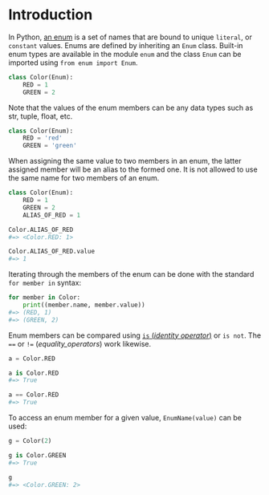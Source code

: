 # Introduction

In Python, [an enum](https://docs.python.org/3/library/enum.html) is a set of names that are bound to unique `literal`, or `constant` values. Enums are defined by inheriting an `Enum` class. Built-in enum types are available in the module `enum` and the class `Enum` can be imported using `from enum import Enum`.

```python
class Color(Enum):
    RED = 1
    GREEN = 2
```

Note that the values of the enum members can be any data types such as str, tuple, float, etc.

```python
class Color(Enum):
    RED = 'red'
    GREEN = 'green'
```

When assigning the same value to two members in an enum, the latter assigned member will be an alias to the formed one. It is not allowed to use the same name for two members of an enum.

```python
class Color(Enum):
    RED = 1
    GREEN = 2
    ALIAS_OF_RED = 1

Color.ALIAS_OF_RED
#=> <Color.RED: 1>

Color.ALIAS_OF_RED.value
#=> 1
```

Iterating through the members of the enum can be done with the standard `for member in` syntax:

```python
for member in Color:
    print((member.name, member.value))
#=> (RED, 1)
#=> (GREEN, 2)
```

Enum members can be compared using [`is` (_identity operator_)](https://www.w3schools.com/python/ref_keyword_is.asp) or `is not`. The `==` or `!=` (_equality_operators_) work likewise.

```python
a = Color.RED

a is Color.RED
#=> True

a == Color.RED
#=> True
```

To access an enum member for a given value, `EnumName(value)` can be used:

```python
g = Color(2)

g is Color.GREEN
#=> True

g
#=> <Color.GREEN: 2>
```
